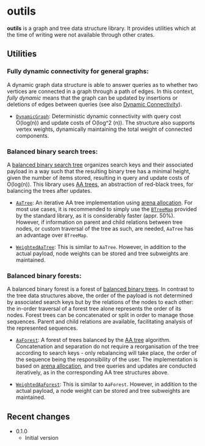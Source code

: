 # outils

**outils** is a graph and tree data structure library. It provides utilities which at the
time of writing were not available through other crates.

## Utilities

### Fully dynamic connectivity for general graphs: 
A dynamic graph data structure is able to
answer queries as to whether two vertices are connected in a graph through a path of edges.
In this context, _fully dynamic_ means that the graph can be updated by insertions or
deletions of edges between queries (see also [Dynamic Connectivity][1]).

- [`DynamicGraph`][2]: Deterministic dynamic connectivity with query cost O(log(n)) and update
costs of O(log^2 (n)). The structure also supports vertex weights, dynamically maintaining the
total weight of connected components.

### Balanced binary search trees:
A [balanced binary search tree][3] organizes search keys and
their associated payload in a way such that the resulting binary tree has a minimal height,
given the number of items stored, resulting in query and update costs of O(log(n)). This library
uses [AA trees][4], an abstraction of red-black trees, for balancing the trees after updates.

 - [`AaTree`][5]: An iterative AA tree implementation using [arena allocation][6]. For most use
cases, it is recommended to simply use the [`BTreeMap`][7] provided by the standard library, as
it is considerably faster (appr. 50%). However, if information on parent and child relations
between tree nodes, or custom traversal of the tree as such, are needed, `AaTree` has an advantage
over `BTreeMap`.

 - [`WeightedAaTree`][8]: This is similar to `AaTree`. However, in addition to the actual
payload, node weights can be stored and tree subweights are maintained.

### Balanced binary forests: 
A balanced binary forest is a forest of [balanced binary trees][3].
In contrast to the tree data structures above, the order of the payload is not determined by
associated search keys but by the relations of the nodes to each other: the in-order traversal
of a forest tree alone represents the order of its nodes. Forest trees can be concatenated or
split in order to manage those sequences. Parent and child relations are available, facilitating
analysis of the represented sequences.

 - [`AaForest`][9]: A forest of trees balanced by the [AA tree][4] algorithm. Concatenation and
separation do not require a reorganisation of the tree according to search keys - only
rebalancing will take place, the order of the sequence being the responsibility of the user.
The implementation is based on [arena allocation][6], and tree queries and updates are conducted
iteratively, as in the corresponding AA tree structures above.

 - [`WeightedAaForest`][10]: This is similar to `AaForest`. However, in addition to the actual
payload, a node weight can be stored and tree subweights are maintained.

## Recent changes
- 0.1.0
  - Initial version 

[1]: https://en.wikipedia.org/wiki/Dynamic_connectivity
[2]: .src/graph/dynconn/hdt/struct.DynamicGraph.html
[3]: https://en.wikipedia.org/wiki/Self-balancing_binary_search_tree
[4]: https://en.wikipedia.org/wiki/AA_tree
[5]: .src/tree/bst/aatree/struct.AaTree.html
[6]: https://en.wikipedia.org/wiki/Region-based_memory_management
[7]: https://doc.rust-lang.org/std/collections/struct.BTreeMap.html
[8]: .src/tree/bst/waatree/struct.WeightedAaTree.html
[9]: .src/tree/bst/aaforest/struct.AaForest.html
[10]: .src/tree/bst/waaforest/struct.WeightedAaForest.html